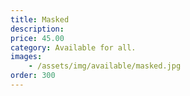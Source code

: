 ```yaml
---
title: Masked
description:
price: 45.00
category: Available for all.
images: 
    - /assets/img/available/masked.jpg
order: 300
---
```

